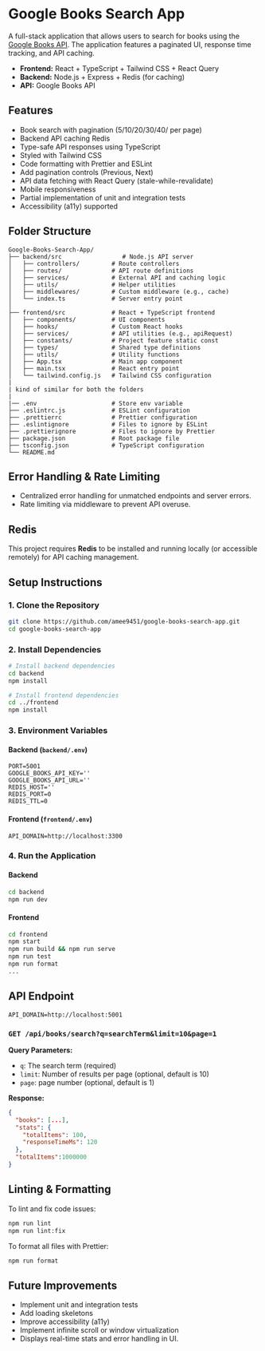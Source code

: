 # Google Books Search App

A full-stack application that allows users to search for books using the [Google Books API](https://developers.google.com/books/docs/v1/using). The application features a paginated UI, response time tracking, and API caching.
- **Frontend:** React + TypeScript + Tailwind CSS + React Query
- **Backend:** Node.js + Express + Redis (for caching)
- **API:** Google Books API



## Features

- Book search with pagination (5/10/20/30/40/ per page)
- Backend API caching Redis
- Type-safe API responses using TypeScript
- Styled with Tailwind CSS
- Code formatting with Prettier and ESLint
- Add pagination controls (Previous, Next)
- API data fetching with React Query (stale-while-revalidate)
- Mobile responsiveness
- Partial implementation of unit and integration tests
- Accessibility (a11y) supported



## Folder Structure

```
Google-Books-Search-App/
├── backend/src                 # Node.js API server
│   ├── controllers/         # Route controllers
│   ├── routes/              # API route definitions
│   ├── services/            # External API and caching logic
│   ├── utils/               # Helper utilities
│   ├── middlewares/         # Custom middleware (e.g., cache)
│   └── index.ts             # Server entry point
│
├── frontend/src             # React + TypeScript frontend
│   ├── components/          # UI components
│   ├── hooks/               # Custom React hooks
│   ├── services/            # API utilities (e.g., apiRequest)
│   ├── constants/           # Project feature static const 
│   ├── types/               # Shared type definitions
│   ├── utils/               # Utility functions
│   ├── App.tsx              # Main app component
│   ├── main.tsx             # React entry point
│   └── tailwind.config.js   # Tailwind CSS configuration
|
| kind of similar for both the folders
|
|── .env                     # Store env variable
├── .eslintrc.js             # ESLint configuration
├── .prettierrc              # Prettier configuration
├── .eslintignore            # Files to ignore by ESLint
├── .prettierignore          # Files to ignore by Prettier
├── package.json             # Root package file
├── tsconfig.json            # TypeScript configuration
└── README.md
```
## Error Handling & Rate Limiting
- Centralized error handling for unmatched endpoints and server errors.
- Rate limiting via middleware to prevent API overuse.

## Redis

This project requires **Redis** to be installed and running locally (or accessible remotely) for API caching management.


## Setup Instructions

### 1. Clone the Repository

```bash
git clone https://github.com/amee9451/google-books-search-app.git
cd google-books-search-app
```

### 2. Install Dependencies

```bash
# Install backend dependencies
cd backend
npm install

# Install frontend dependencies
cd ../frontend
npm install
```

### 3. Environment Variables

#### Backend (`backend/.env`)

```
PORT=5001
GOOGLE_BOOKS_API_KEY=''
GOOGLE_BOOKS_API_URL=''
REDIS_HOST=''
REDIS_PORT=0
REDIS_TTL=0
```

#### Frontend (`frontend/.env`)

```
API_DOMAIN=http://localhost:3300
```

### 4. Run the Application

#### Backend

```bash
cd backend
npm run dev
```

#### Frontend

```bash
cd frontend
npm start
npm run build && npm run serve 
npm run test
npm run format 
...
```

## API Endpoint

```
API_DOMAIN=http://localhost:5001
```

### `GET /api/books/search?q=searchTerm&limit=10&page=1`

**Query Parameters:**

- `q`: The search term (required)
- `limit`: Number of results per page (optional, default is 10)
- `page`: page number (optional, default is 1)

**Response:**

```json
{
  "books": [...],
  "stats": {
    "totalItems": 100,
    "responseTimeMs": 120
  },
  "totalItems":1000000
}
```

## Linting & Formatting

To lint and fix code issues:

```bash
npm run lint
npm run lint:fix
```

To format all files with Prettier:

```bash
npm run format
```


## Future Improvements

- Implement unit and integration tests
- Add loading skeletons
- Improve accessibility (a11y)
- Implement infinite scroll or window virtualization
- Displays real-time stats and error handling in UI.
